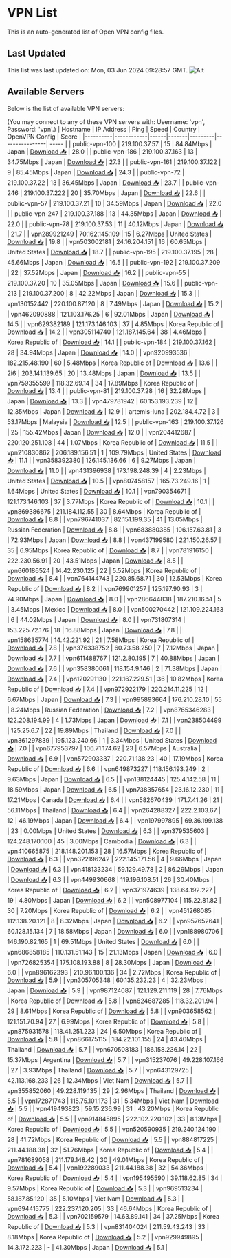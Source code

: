 # VPN List

This is an auto-generated list of Open VPN config files.

## Last Updated

This list was last updated on: Mon, 03 Jun 2024 09:28:57 GMT.
![Alt](https://repobeats.axiom.co/api/embed/186b98318ef1479477931607c1ad7d823f12451f.svg "Repobeats analytics image")

## Available Servers

Below is the list of available VPN servers:

(You may connect to any of these VPN servers with: Username: 'vpn', Password: 'vpn'.)
| Hostname | IP Address | Ping | Speed | Country | OpenVPN Config | Score |
|----------|------------|------|-------|---------|----------------| ----- |
| public-vpn-100 | 219.100.37.57 | 15 | 84.84Mbps | Japan | [Download 📥](./configs/server_0_JP.ovpn) | 28.0 |
| public-vpn-186 | 219.100.37.163 | 13 | 34.75Mbps | Japan | [Download 📥](./configs/server_1_JP.ovpn) | 27.3 |
| public-vpn-161 | 219.100.37.122 | 9 | 85.45Mbps | Japan | [Download 📥](./configs/server_2_JP.ovpn) | 24.3 |
| public-vpn-72 | 219.100.37.22 | 13 | 36.45Mbps | Japan | [Download 📥](./configs/server_3_JP.ovpn) | 23.7 |
| public-vpn-246 | 219.100.37.222 | 20 | 35.70Mbps | Japan | [Download 📥](./configs/server_4_JP.ovpn) | 22.6 |
| public-vpn-57 | 219.100.37.21 | 10 | 34.59Mbps | Japan | [Download 📥](./configs/server_5_JP.ovpn) | 22.0 |
| public-vpn-247 | 219.100.37.188 | 13 | 44.35Mbps | Japan | [Download 📥](./configs/server_6_JP.ovpn) | 22.0 |
| public-vpn-78 | 219.100.37.53 | 11 | 40.12Mbps | Japan | [Download 📥](./configs/server_7_JP.ovpn) | 21.7 |
| vpn289921249 | 70.162.145.109 | 15 | 6.27Mbps | United States | [Download 📥](./configs/server_8_US.ovpn) | 19.8 |
| vpn503002181 | 24.16.204.151 | 16 | 60.65Mbps | United States | [Download 📥](./configs/server_9_US.ovpn) | 18.7 |
| public-vpn-195 | 219.100.37.195 | 28 | 45.66Mbps | Japan | [Download 📥](./configs/server_10_JP.ovpn) | 16.5 |
| public-vpn-192 | 219.100.37.209 | 22 | 37.52Mbps | Japan | [Download 📥](./configs/server_11_JP.ovpn) | 16.2 |
| public-vpn-55 | 219.100.37.20 | 10 | 35.05Mbps | Japan | [Download 📥](./configs/server_12_JP.ovpn) | 15.6 |
| public-vpn-213 | 219.100.37.200 | 8 | 42.22Mbps | Japan | [Download 📥](./configs/server_13_JP.ovpn) | 15.3 |
| vpn130152442 | 220.100.87.120 | 8 | 7.49Mbps | Japan | [Download 📥](./configs/server_14_JP.ovpn) | 15.2 |
| vpn462090888 | 121.103.176.25 | 6 | 92.01Mbps | Japan | [Download 📥](./configs/server_15_JP.ovpn) | 14.5 |
| vpn629382189 | 121.173.146.103 | 37 | 4.85Mbps | Korea Republic of | [Download 📥](./configs/server_16_KR.ovpn) | 14.2 |
| vpn305114740 | 121.187.145.64 | 38 | 4.46Mbps | Korea Republic of | [Download 📥](./configs/server_17_KR.ovpn) | 14.1 |
| public-vpn-184 | 219.100.37.162 | 28 | 34.94Mbps | Japan | [Download 📥](./configs/server_18_JP.ovpn) | 14.0 |
| vpn920993536 | 182.215.48.190 | 60 | 5.48Mbps | Korea Republic of | [Download 📥](./configs/server_19_KR.ovpn) | 13.6 |
| 2i6 | 203.141.139.65 | 20 | 13.48Mbps | Japan | [Download 📥](./configs/server_20_JP.ovpn) | 13.5 |
| vpn759355599 | 118.32.69.14 | 34 | 17.89Mbps | Korea Republic of | [Download 📥](./configs/server_21_KR.ovpn) | 13.4 |
| public-vpn-81 | 219.100.37.28 | 16 | 32.28Mbps | Japan | [Download 📥](./configs/server_22_JP.ovpn) | 13.3 |
| vpn479781942 | 60.153.193.239 | 12 | 12.35Mbps | Japan | [Download 📥](./configs/server_23_JP.ovpn) | 12.9 |
| artemis-luna | 202.184.4.72 | 3 | 53.17Mbps | Malaysia | [Download 📥](./configs/server_24_MY.ovpn) | 12.5 |
| public-vpn-163 | 219.100.37.126 | 25 | 155.42Mbps | Japan | [Download 📥](./configs/server_25_JP.ovpn) | 12.0 |
| vpn204412687 | 220.120.251.108 | 44 | 1.07Mbps | Korea Republic of | [Download 📥](./configs/server_26_KR.ovpn) | 11.5 |
| vpn210830862 | 206.189.156.51 | 1 | 109.79Mbps | United States | [Download 📥](./configs/server_27_US.ovpn) | 11.1 |
| vpn358392380 | 126.145.136.66 | 6 | 9.27Mbps | Japan | [Download 📥](./configs/server_28_JP.ovpn) | 11.0 |
| vpn431396938 | 173.198.248.39 | 4 | 2.23Mbps | United States | [Download 📥](./configs/server_29_US.ovpn) | 10.5 |
| vpn807458157 | 165.73.249.16 | 1 | 1.64Mbps | United States | [Download 📥](./configs/server_30_US.ovpn) | 10.1 |
| vpn790354671 | 121.173.146.103 | 37 | 3.77Mbps | Korea Republic of | [Download 📥](./configs/server_31_KR.ovpn) | 10.1 |
| vpn869386675 | 211.184.112.55 | 30 | 8.64Mbps | Korea Republic of | [Download 📥](./configs/server_32_KR.ovpn) | 8.8 |
| vpn796741037 | 82.151.199.35 | 41 | 13.05Mbps | Russian Federation | [Download 📥](./configs/server_33_RU.ovpn) | 8.8 |
| vpn683880385 | 106.157.63.81 | 3 | 72.93Mbps | Japan | [Download 📥](./configs/server_34_JP.ovpn) | 8.8 |
| vpn437199580 | 221.150.26.57 | 35 | 6.95Mbps | Korea Republic of | [Download 📥](./configs/server_35_KR.ovpn) | 8.7 |
| vpn781916150 | 222.230.56.91 | 20 | 43.51Mbps | Japan | [Download 📥](./configs/server_36_JP.ovpn) | 8.5 |
| vpn660186524 | 14.42.230.125 | 22 | 5.52Mbps | Korea Republic of | [Download 📥](./configs/server_37_KR.ovpn) | 8.4 |
| vpn764144743 | 220.85.68.71 | 30 | 12.53Mbps | Korea Republic of | [Download 📥](./configs/server_38_KR.ovpn) | 8.2 |
| vpn769901257 | 125.197.90.93 | 3 | 74.90Mbps | Japan | [Download 📥](./configs/server_39_JP.ovpn) | 8.0 |
| vpn286644838 | 187.210.16.51 | 5 | 3.45Mbps | Mexico | [Download 📥](./configs/server_40_MX.ovpn) | 8.0 |
| vpn500270442 | 121.109.224.163 | 6 | 44.02Mbps | Japan | [Download 📥](./configs/server_41_JP.ovpn) | 8.0 |
| vpn731807314 | 153.225.72.176 | 18 | 16.88Mbps | Japan | [Download 📥](./configs/server_42_JP.ovpn) | 7.8 |
| vpn158635774 | 14.42.221.92 | 21 | 7.58Mbps | Korea Republic of | [Download 📥](./configs/server_43_KR.ovpn) | 7.8 |
| vpn376338752 | 60.73.58.250 | 7 | 7.12Mbps | Japan | [Download 📥](./configs/server_44_JP.ovpn) | 7.7 |
| vpn611488767 | 121.2.80.195 | 7 | 40.88Mbps | Japan | [Download 📥](./configs/server_45_JP.ovpn) | 7.6 |
| vpn358380061 | 118.154.9.146 | 2 | 71.38Mbps | Japan | [Download 📥](./configs/server_46_JP.ovpn) | 7.4 |
| vpn120291130 | 221.167.229.51 | 36 | 10.82Mbps | Korea Republic of | [Download 📥](./configs/server_47_KR.ovpn) | 7.4 |
| vpn972922179 | 220.214.11.225 | 12 | 6.67Mbps | Japan | [Download 📥](./configs/server_48_JP.ovpn) | 7.3 |
| vpn995893664 | 176.210.28.10 | 55 | 8.24Mbps | Russian Federation | [Download 📥](./configs/server_49_RU.ovpn) | 7.2 |
| vpn8765346283 | 122.208.194.99 | 4 | 1.73Mbps | Japan | [Download 📥](./configs/server_50_JP.ovpn) | 7.1 |
| vpn238504499 | 125.25.6.7 | 22 | 19.89Mbps | Thailand | [Download 📥](./configs/server_51_TH.ovpn) | 7.0 |
| vpn361297839 | 195.123.240.66 | 1 | 3.34Mbps | United States | [Download 📥](./configs/server_52_US.ovpn) | 7.0 |
| vpn677953797 | 106.71.174.62 | 23 | 6.57Mbps | Australia | [Download 📥](./configs/server_53_AU.ovpn) | 6.9 |
| vpn572903337 | 220.71.138.23 | 40 | 17.19Mbps | Korea Republic of | [Download 📥](./configs/server_54_KR.ovpn) | 6.6 |
| vpn649873227 | 118.156.193.249 | 2 | 9.63Mbps | Japan | [Download 📥](./configs/server_55_JP.ovpn) | 6.5 |
| vpn138124445 | 125.4.142.58 | 11 | 18.59Mbps | Japan | [Download 📥](./configs/server_56_JP.ovpn) | 6.5 |
| vpn738357654 | 23.16.12.230 | 11 | 17.21Mbps | Canada | [Download 📥](./configs/server_57_CA.ovpn) | 6.4 |
| vpn582670439 | 171.7.41.26 | 21 | 56.11Mbps | Thailand | [Download 📥](./configs/server_58_TH.ovpn) | 6.4 |
| vpn264288327 | 222.2.103.67 | 12 | 46.19Mbps | Japan | [Download 📥](./configs/server_59_JP.ovpn) | 6.4 |
| vpn197997895 | 69.36.199.138 | 23 | 0.00Mbps | United States | [Download 📥](./configs/server_60_US.ovpn) | 6.3 |
| vpn379535603 | 124.248.170.100 | 45 | 3.00Mbps | Cambodia | [Download 📥](./configs/server_61_KH.ovpn) | 6.3 |
| vpn410665875 | 218.148.201.153 | 28 | 16.57Mbps | Korea Republic of | [Download 📥](./configs/server_62_KR.ovpn) | 6.3 |
| vpn322196242 | 222.145.171.56 | 4 | 9.66Mbps | Japan | [Download 📥](./configs/server_63_JP.ovpn) | 6.3 |
| vpn418133234 | 59.129.49.78 | 2 | 86.29Mbps | Japan | [Download 📥](./configs/server_64_JP.ovpn) | 6.3 |
| vpn449930668 | 119.196.108.51 | 26 | 30.40Mbps | Korea Republic of | [Download 📥](./configs/server_65_KR.ovpn) | 6.2 |
| vpn371974639 | 138.64.192.227 | 19 | 4.80Mbps | Japan | [Download 📥](./configs/server_66_JP.ovpn) | 6.2 |
| vpn508977104 | 115.22.81.82 | 30 | 7.20Mbps | Korea Republic of | [Download 📥](./configs/server_67_KR.ovpn) | 6.2 |
| vpn451268085 | 112.138.20.121 | 8 | 8.32Mbps | Japan | [Download 📥](./configs/server_68_JP.ovpn) | 6.2 |
| vpn957652641 | 60.128.15.134 | 7 | 18.58Mbps | Japan | [Download 📥](./configs/server_69_JP.ovpn) | 6.0 |
| vpn188980706 | 146.190.82.165 | 1 | 69.51Mbps | United States | [Download 📥](./configs/server_70_US.ovpn) | 6.0 |
| vpn686858185 | 110.131.51.143 | 15 | 21.13Mbps | Japan | [Download 📥](./configs/server_71_JP.ovpn) | 6.0 |
| vpn726825354 | 175.108.193.88 | 8 | 28.30Mbps | Japan | [Download 📥](./configs/server_72_JP.ovpn) | 6.0 |
| vpn896162393 | 210.96.100.136 | 34 | 2.72Mbps | Korea Republic of | [Download 📥](./configs/server_73_KR.ovpn) | 5.9 |
| vpn305705348 | 60.135.232.23 | 4 | 32.23Mbps | Japan | [Download 📥](./configs/server_74_JP.ovpn) | 5.9 |
| vpn987124087 | 121.129.211.119 | 28 | 7.76Mbps | Korea Republic of | [Download 📥](./configs/server_75_KR.ovpn) | 5.8 |
| vpn624687285 | 118.32.201.94 | 29 | 8.61Mbps | Korea Republic of | [Download 📥](./configs/server_76_KR.ovpn) | 5.8 |
| vpn903658562 | 121.151.70.94 | 27 | 6.99Mbps | Korea Republic of | [Download 📥](./configs/server_77_KR.ovpn) | 5.8 |
| vpn875931578 | 118.41.251.223 | 24 | 6.50Mbps | Korea Republic of | [Download 📥](./configs/server_78_KR.ovpn) | 5.8 |
| vpn866175115 | 184.22.101.155 | 24 | 43.40Mbps | Thailand | [Download 📥](./configs/server_79_TH.ovpn) | 5.7 |
| vpn670508183 | 186.158.236.14 | 22 | 15.37Mbps | Argentina | [Download 📥](./configs/server_80_AR.ovpn) | 5.7 |
| vpn315237076 | 49.228.107.166 | 27 | 3.93Mbps | Thailand | [Download 📥](./configs/server_81_TH.ovpn) | 5.7 |
| vpn643129725 | 42.113.168.233 | 26 | 12.34Mbps | Viet Nam | [Download 📥](./configs/server_82_VN.ovpn) | 5.7 |
| vpn355852060 | 49.228.119.135 | 29 | 2.96Mbps | Thailand | [Download 📥](./configs/server_83_TH.ovpn) | 5.5 |
| vpn172871743 | 115.75.101.173 | 31 | 5.34Mbps | Viet Nam | [Download 📥](./configs/server_84_VN.ovpn) | 5.5 |
| vpn419493823 | 59.15.236.99 | 31 | 43.20Mbps | Korea Republic of | [Download 📥](./configs/server_85_KR.ovpn) | 5.5 |
| vpn914845895 | 222.102.220.102 | 33 | 8.13Mbps | Korea Republic of | [Download 📥](./configs/server_86_KR.ovpn) | 5.5 |
| vpn520590935 | 219.240.124.190 | 28 | 41.72Mbps | Korea Republic of | [Download 📥](./configs/server_87_KR.ovpn) | 5.5 |
| vpn884817225 | 211.44.188.38 | 32 | 51.76Mbps | Korea Republic of | [Download 📥](./configs/server_88_KR.ovpn) | 5.4 |
| vpn781689058 | 211.179.148.42 | 30 | 49.01Mbps | Korea Republic of | [Download 📥](./configs/server_89_KR.ovpn) | 5.4 |
| vpn192289033 | 211.44.188.38 | 32 | 54.36Mbps | Korea Republic of | [Download 📥](./configs/server_90_KR.ovpn) | 5.4 |
| vpn195495590 | 39.118.62.85 | 34 | 9.57Mbps | Korea Republic of | [Download 📥](./configs/server_91_KR.ovpn) | 5.3 |
| vpn969513234 | 58.187.85.120 | 35 | 5.10Mbps | Viet Nam | [Download 📥](./configs/server_92_VN.ovpn) | 5.3 |
| vpn694415775 | 222.237.120.205 | 33 | 46.64Mbps | Korea Republic of | [Download 📥](./configs/server_93_KR.ovpn) | 5.3 |
| vpn702159579 | 14.63.89.141 | 34 | 37.25Mbps | Korea Republic of | [Download 📥](./configs/server_94_KR.ovpn) | 5.3 |
| vpn831404024 | 211.59.43.243 | 33 | 8.18Mbps | Korea Republic of | [Download 📥](./configs/server_95_KR.ovpn) | 5.2 |
| vpn929949895 | 14.3.172.223 | - | 41.30Mbps | Japan | [Download 📥](./configs/server_96_JP.ovpn) | 5.1 |
